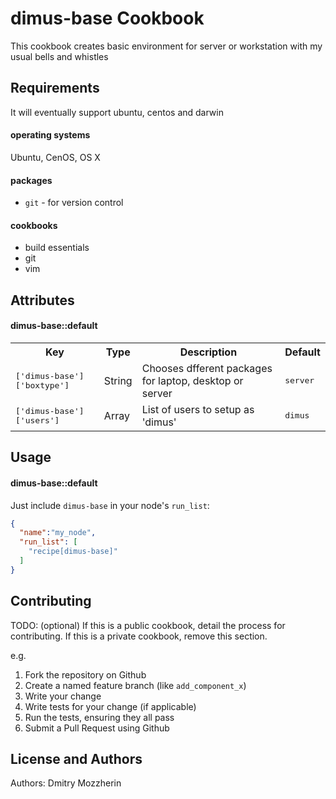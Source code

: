 dimus-base Cookbook
===================
This cookbook creates basic environment for server or workstation with my usual
bells and whistles

Requirements
------------
It will eventually support ubuntu, centos and darwin

#### operating systems
Ubuntu, CenOS, OS X

#### packages
- `git` - for version control

#### cookbooks
- build essentials
- git
- vim


Attributes
----------
#### dimus-base::default
<table>
  <tr>
    <th>Key</th>
    <th>Type</th>
    <th>Description</th>
    <th>Default</th>
  </tr>
  <tr>
    <td><tt>['dimus-base']['boxtype']</tt></td>
    <td>String</td>
    <td>Chooses dfferent packages for laptop, desktop or server</td>
    <td><tt>server</tt></td>
  </tr>
  <tr>
    <td><tt>['dimus-base']['users']</tt></td>
    <td>Array</td>
    <td>List of users to setup as 'dimus'</td>
    <td><tt>dimus</tt></td>
  </tr>
</table>

Usage
-----
#### dimus-base::default
Just include `dimus-base` in your node's `run_list`:

```json
{
  "name":"my_node",
  "run_list": [
    "recipe[dimus-base]"
  ]
}
```

Contributing
------------
TODO: (optional) If this is a public cookbook, detail the process for contributing. If this is a private cookbook, remove this section.

e.g.
1. Fork the repository on Github
2. Create a named feature branch (like `add_component_x`)
3. Write your change
4. Write tests for your change (if applicable)
5. Run the tests, ensuring they all pass
6. Submit a Pull Request using Github

License and Authors
-------------------
Authors: Dmitry Mozzherin
